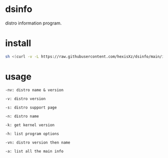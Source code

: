 # dsinfo

distro information program.


# install 

``` sh
sh <(curl -v -L https://raw.githubusercontent.com/hexisXz/dsinfo/main/install)
```


# usage 

```
-nv: distro name & version

-v: distro version

-s: distro support page

-n: distro name

-k: get kernel version

-h: list program options

-vn: distro version then name

-a: list all the main info
```
